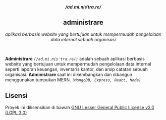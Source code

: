<br/>
<br/>
<br/>

<div align="center">
  <h5 align="center"> <strong>/ad.mi.nisˈtra.re/</strong> </h5>
  <h2 align="center"> <strong>administrare</strong> </h2>
  <p align="center"> <em>aplikasi berbasis website yang bertujuan untuk mempermudah pengelolaan data internal sebuah organisasi</em> </p>
</div>

<br/>

**Administrare** _`(/ad.mi.nisˈtra.re/)`_ adalah sebuah aplikasi berbasis website yang bertujuan untuk mempermudah pengelolaan data internal seperti laporan keuangan, inventaris kantor, dan arsip catatan sebuah organisasi.
**Administrare** saat ini dikembangkan dan dibangun menggunakan tumpukan MERN. _`(MongoDB, Express, React, Node)`_

## Lisensi

Proyek ini dilisensikan di bawah [GNU Lesser General Public License v3.0 (LGPL 3.0)](LICENSE)
